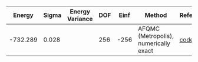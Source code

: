| Energy   | Sigma | Energy Variance | DOF | Einf | Method                                | Reference |
|----------|-------|-----------------|-----|------|---------------------------------------|-----------|
| -732.289 | 0.028 |                 | 256 | -256 | AFQMC (Metropolis), numerically exact | [code](https://github.com/yyang606/varbench_AFQMC) |
